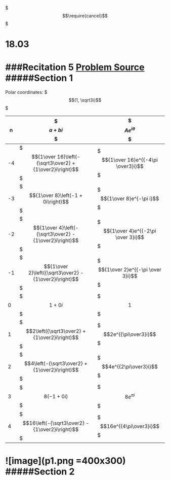 $$$\require{cancel}$$$

# 18.03
###Recitation 5
[Problem Source](https://ocw.mit.edu/courses/mathematics/18-03-differential-equations-spring-2010/recitations/MIT18_03S10_rec_05.pdf)
#####Section 1
===
Polar coordinates: $$$(1, \sqrt3i)$$$  

| n | $$$a+bi$$$ | $$$Ae^{i\theta}$$$ | 
|---|----------|-----------|
|-4|$$${1\over 16}\left(-{\sqrt3\over2} + {1\over2}i\right)$$$|$$${1\over 16}e^{{-4\pi \over3}i}$$$|
|-3|$$${1\over 8}\left(-1 + 0i\right)$$$|$$${1\over 8}e^{-\pi i}$$$|
|-2|$$${1\over 4}\left(-{\sqrt3\over2} - {1\over2}i\right)$$$|$$${1\over 4}e^{{-2\pi \over 3}i}$$$|
|-1|$$${1\over 2}\left({\sqrt3\over2} - {1\over2}i\right)$$$|$$${1\over 2}e^{{-\pi \over 3}i}$$$|
|0|$$$1+0i$$$|$$$1$$$|
|1|$$$2\left({\sqrt3\over2} + {1\over2}i\right)$$$|$$$2e^{{\pi\over3}i}$$$|
|2|$$$4\left(-{\sqrt3\over2} + {1\over2}i\right)$$$|$$$4e^{{2\pi\over3}i}$$$|
|3|$$$8\left(-1 + 0i\right)$$$|$$$8e^{\pi i}$$$|
|4|$$$16\left(-{\sqrt3\over2} - {1\over2}i\right)$$$|$$$16e^{{4\pi\over3}i}$$$|

![image](p1.png =400x300)
#####Section 2
===

